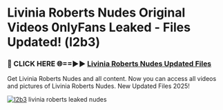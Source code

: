 # Livinia Roberts Nudes Original Videos 0nlyFans Leaked - Files Updated! (l2b3)

<h3>🔴 CLICK HERE 🌐==►► <a href="https://tinyurl.com/5h6xmrr3" rel="nofollow">Livinia Roberts Nudes Updated Files</a></h3>

Get Livinia Roberts Nudes and all content. Now you can access all videos and pictures of Livinia Roberts Nudes. New Updated Files 2025!

[![l2b3](https://i.imgur.com/KVD873Z.gif)](https://tinyurl.com/5h6xmrr3)
livinia roberts leaked nudes